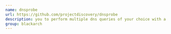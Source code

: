 ```yaml
---
name: dnsprobe
url: https://github.com/projectdiscovery/dnsprobe
description: you to perform multiple dns queries of your choice with a list of user supplied resolvers. URL : https://github.com/projectdiscovery/dnsprobe Groups : blackarch blackarch-recon
group: blackarch
---
```

